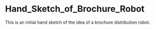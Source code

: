 # Hand_Sketch_of_Brochure_Robot
This is an initial hand sketch of the idea of a brochure distribution robot.
